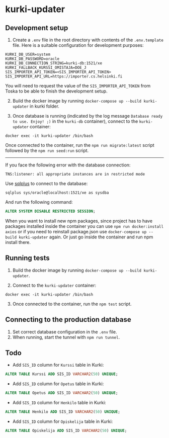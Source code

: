 # kurki-updater

## Development setup

1. Create a `.env` file in the root directory with contents of the `.env.template` file. Here is a suitable configuration for development purposes:

```
KURKI_DB_USER=system
KURKI_DB_PASSWORD=oracle
KURKI_DB_CONNECTION_STRING=kurki-db:1521/xe
KURKI_FALLBACK_KURSSI_OMISTAJA=DOE_J
SIS_IMPORTER_API_TOKEN=<SIS_IMPORTER_API_TOKEN>
SIS_IMPORTER_API_URL=https://importer.cs.helsinki.fi
```

You will need to request the value of the `SIS_IMPORTER_API_TOKEN` from Toska to be able to finish the development setup.

2. Build the docker image by running `docker-compose up --build kurki-updater` in kurki folder.

3. Once database is running (indicated by the log message `Database ready to use. Enjoy! ;)` in the `kurki-db` container), connect to the `kurki-updater` container:

```
docker exec -it kurki-updater /bin/bash
```

Once connected to the container, run the `npm run migrate:latest` script followed by the `npm run seed:run` script.

---

If you face the following error with the database connection:

```
TNS:listener: all appropriate instances are in restricted mode
```

Use [sqlplus](https://zwbetz.com/install-sqlplus-on-a-mac/) to connect to the database:

```
sqlplus sys/oracle@localhost:1521/xe as sysdba
```

And run the following command:

```sql
ALTER SYSTEM DISABLE RESTRICTED SESSION;
```

When you want to install new npm packages, since project has to have packages installed inside the container you can use
`npm run docker:install axios` or if you need to reinstall package.json use `docker-compose up --build kurki-updater` again. Or just go inside the container and run npm install there.

## Running tests

1. Build the docker image by running `docker-compose up --build kurki-updater`.

2. Connect to the `kurki-updater` container:

```
docker exec -it kurki-updater /bin/bash
```

3. Once connected to the container, run the `npm test` script.

## Connecting to the production database

1. Set correct database configuration in the `.env` file.
2. When running, start the tunnel with `npm run tunnel`.

## Todo

- Add `SIS_ID` column for `Kurssi` table in Kurki:

```sql
ALTER TABLE Kurssi ADD SIS_ID VARCHAR2(50) UNIQUE;
```

- Add `SIS_ID` column for `Opetus` table in Kurki:

```sql
ALTER TABLE Opetus ADD SIS_ID VARCHAR2(50) UNIQUE;
```

- Add `SIS_ID` column for `Henkilo` table in Kurki:

```sql
ALTER TABLE Henkilo ADD SIS_ID VARCHAR2(50) UNIQUE;
```

- Add `SIS_ID` column for `Opiskelija` table in Kurki:

```sql
ALTER TABLE Opiskelija ADD SIS_ID VARCHAR2(50) UNIQUE;
```
